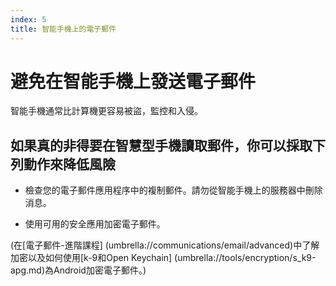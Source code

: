 ```yaml
---
index: 5
title: 智能手機上的電子郵件
---
```

# 避免在智能手機上發送電子郵件

智能手機通常比計算機更容易被盜，監控和入侵。

## 如果真的非得要在智慧型手機讀取郵件，你可以採取下列動作來降低風險

*   檢查您的電子郵件應用程序中的複制郵件。請勿從智能手機上的服務器中刪除消息。

*   使用可用的安全應用加密電子郵件。

(在[電子郵件-進階課程] (umbrella://communications/email/advanced)中了解加密以及如何使用[k-9和Open Keychain] (umbrella://tools/encryption/s_k9-apg.md)為Android加密電子郵件。)